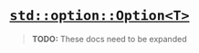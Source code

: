 # [`std::option::Option<T>`](https://github.com/justanothercell/kommando/tree/dev/kdolib/std/option.kdo)

>**TODO:** These docs need to be expanded
